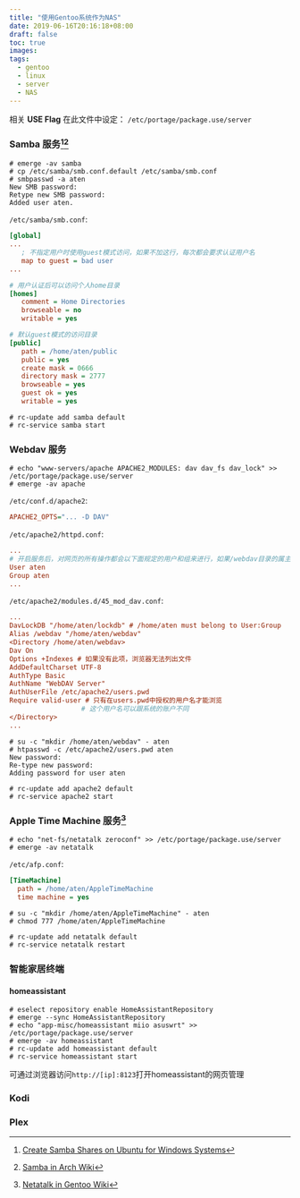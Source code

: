 ```yaml
---
title: "使用Gentoo系统作为NAS"
date: 2019-06-16T20:16:18+08:00
draft: false
toc: true
images:
tags: 
  - gentoo
  - linux
  - server
  - NAS
---
```



相关 **USE Flag** 在此文件中设定：
`/etc/portage/package.use/server`

### Samba 服务[^1][^2]
```shell
# emerge -av samba
# cp /etc/samba/smb.conf.default /etc/samba/smb.conf
# smbpasswd -a aten
New SMB password:
Retype new SMB password:
Added user aten.
```
`/etc/samba/smb.conf`:
```ini
[global]
...
   ; 不指定用户时使用guest模式访问，如果不加这行，每次都会要求认证用户名
   map to guest = bad user 
...

# 用户认证后可以访问个人home目录
[homes]
   comment = Home Directories
   browseable = no
   writable = yes

# 默认guest模式的访问目录
[public]     
   path = /home/aten/public  
   public = yes
   create mask = 0666
   directory mask = 2777
   browseable = yes
   guest ok = yes
   writable = yes
```
```shell
# rc-update add samba default
# rc-service samba start
```

### Webdav 服务
```shell
# echo "www-servers/apache APACHE2_MODULES: dav dav_fs dav_lock" >> /etc/portage/package.use/server
# emerge -av apache
```

`/etc/conf.d/apache2`:
```ini
APACHE2_OPTS="... -D DAV"
```
`/etc/apache2/httpd.conf`:
```ini
...
# 开启服务后，对网页的所有操作都会以下面规定的用户和组来进行，如果/webdav目录的属主不同，则可能无法读写
User aten
Group aten
...
```
`/etc/apache2/modules.d/45_mod_dav.conf`:
```ini
...
DavLockDB "/home/aten/lockdb" # /home/aten must belong to User:Group
Alias /webdav "/home/aten/webdav"
<Directory /home/aten/webdav>
Dav On
Options +Indexes # 如果没有此项，浏览器无法列出文件
AddDefaultCharset UTF-8
AuthType Basic
AuthName "WebDAV Server"
AuthUserFile /etc/apache2/users.pwd
Require valid-user # 只有在users.pwd中授权的用户名才能浏览
                  # 这个用户名可以跟系统的账户不同
</Directory>
...
```
```shell
# su -c "mkdir /home/aten/webdav" - aten
# htpasswd -c /etc/apache2/users.pwd aten
New password: 
Re-type new password: 
Adding password for user aten

# rc-update add apache2 default
# rc-service apache2 start
```
### Apple Time Machine 服务[^3]
```shell
# echo "net-fs/netatalk zeroconf" >> /etc/portage/package.use/server
# emerge -av netatalk

```
`/etc/afp.conf`:
```ini
[TimeMachine]
  path = /home/aten/AppleTimeMachine
  time machine = yes
```

```shell
# su -c "mkdir /home/aten/AppleTimeMachine" - aten
# chmod 777 /home/aten/AppleTimeMachine

# rc-update add netatalk default
# rc-service netatalk restart
```

### 智能家居终端

#### homeassistant
```shell
# eselect repository enable HomeAssistantRepository
# emerge --sync HomeAssistantRepository
# echo "app-misc/homeassistant miio asuswrt" >> /etc/portage/package.use/server
# emerge -av homeassistant
# rc-update add homeassistant default
# rc-service homeassistant start
```
可通过浏览器访问`http://[ip]:8123`打开homeassistant的网页管理
 
### Kodi

### Plex

[^1]: [Create Samba Shares on Ubuntu for Windows Systems](https://websiteforstudents.com/lesson-12-create-samba-shares-ubuntu-windows-systems/)
[^2]: [Samba in Arch Wiki](https://wiki.archlinux.org/index.php/Samba#User_Management)
[^3]: [Netatalk in Gentoo Wiki](https://wiki.gentoo.org/wiki/Netatalk)
